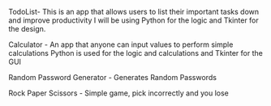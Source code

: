 TodoList- This is an app that allows users to list their important tasks down and improve productivity
I will be using Python for the logic and Tkinter for the design.

Calculator - An app that anyone can input values to perform simple calculations
Python is used for the logic and calculations and Tkinter for the GUI

Random Password Generator - Generates Random Passwords

Rock Paper Scissors - Simple game, pick incorrectly and you lose